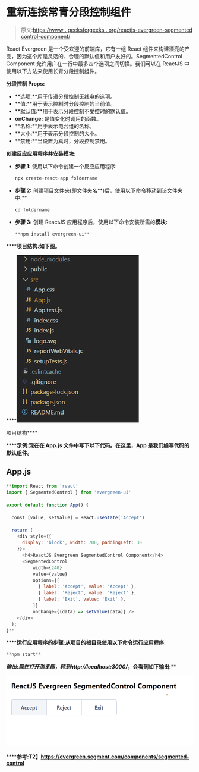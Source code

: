 # 重新连接常青分段控制组件

> 原文:[https://www . geeksforgeeks . org/reactjs-evergreen-segmented control-component/](https://www.geeksforgeeks.org/reactjs-evergreen-segmentedcontrol-component/)

React Evergreen 是一个受欢迎的前端库，它有一组 React 组件来构建漂亮的产品，因为这个库是灵活的、合理的默认值和用户友好的。SegmentedControl Component 允许用户在一行中最多四个选项之间切换。我们可以在 ReactJS 中使用以下方法来使用长青分段控制组件。

**分段控制 Props:**

*   **选项:**用于传递分段控制无线电的选项。
*   **值:**用于表示控制时分段控制的当前值。
*   **默认值:**用于表示分段控制不受控时的默认值。
*   **onChange:** 是值变化时调用的函数。
*   **名称:**用于表示电台组的名称。
*   **大小:**用于表示分段控制的大小。
*   **禁用:**当设置为真时，分段控制禁用。

**创建反应应用程序并安装模块:**

*   **步骤 1:** 使用以下命令创建一个反应应用程序:

    ```jsx
    npx create-react-app foldername
    ```

*   **步骤 2:** 创建项目文件夹(即文件夹名**)后，使用以下命令移动到该文件夹中:**

    ```jsx
    cd foldername
    ```

*   **步骤 3:** 创建 ReactJS 应用程序后，使用以下命令安装所需的****模块:****

    ```jsx
    **npm install evergreen-ui**
    ```

******项目结构:**如下图。****

****![](img/f04ae0d8b722a9fff0bd9bd138b29c23.png)

项目结构**** 

******示例:**现在在 **App.js** 文件中写下以下代码。在这里，App 是我们编写代码的默认组件。****

## ****App.js****

```jsx
**import React from 'react'
import { SegmentedControl } from 'evergreen-ui'

export default function App() {

  const [value, setValue] = React.useState('Accept')

  return (
    <div style={{
      display: 'block', width: 700, paddingLeft: 30
    }}>
      <h4>ReactJS Evergreen SegmentedControl Component</h4>
      <SegmentedControl 
          width={240} 
          value={value} 
          options={[
            { label: 'Accept', value: 'Accept' },
            { label: 'Reject', value: 'Reject' },
            { label: 'Exit', value: 'Exit' },
          ]} 
          onChange={(data) => setValue(data)} />
    </div>
  );
}**
```

******运行应用程序的步骤:**从项目的根目录使用以下命令运行应用程序:****

```jsx
**npm start**
```

******输出:**现在打开浏览器，转到***http://localhost:3000/***，会看到如下输出:****

****![](img/a9db5e9679fb17db1a283534d382e7db.png)****

******参考:**T2】https://evergreen.segment.com/components/segmented-control****